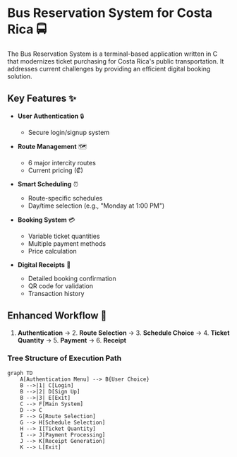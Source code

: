 # Bus Reservation System for Costa Rica 🚍

The Bus Reservation System is a terminal-based application written in C that modernizes ticket purchasing for Costa Rica's public transportation. It addresses current challenges by providing an efficient digital booking solution.

## Key Features ✨

- **User Authentication** 🔒
  - Secure login/signup system

- **Route Management** 🗺️
  - 6 major intercity routes
  - Current pricing (₡)

- **Smart Scheduling** ⏰
  - Route-specific schedules
  - Day/time selection (e.g., "Monday at 1:00 PM")

- **Booking System** 💳
  - Variable ticket quantities
  - Multiple payment methods
  - Price calculation

- **Digital Receipts** 🧾
  - Detailed booking confirmation
  - QR code for validation
  - Transaction history

## Enhanced Workflow 🔄

1. **Authentication** → 2. **Route Selection** → 3. **Schedule Choice** → 4. **Ticket Quantity** → 5. **Payment** → 6. **Receipt**

### Tree Structure of Execution Path
```mermaid
graph TD
    A[Authentication Menu] --> B{User Choice}
    B -->|1| C[Login]
    B -->|2| D[Sign Up]
    B -->|3| E[Exit]
    C --> F[Main System]
    D --> C
    F --> G[Route Selection]
    G --> H[Schedule Selection]
    H --> I[Ticket Quantity]
    I --> J[Payment Processing]
    J --> K[Receipt Generation]
    K --> L[Exit]


